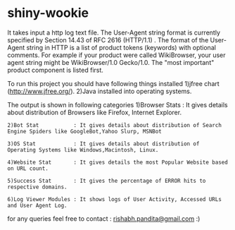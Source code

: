 shiny-wookie
============

It takes input a http log text file. The User-Agent string format is currently specified by Section 14.43 of RFC 2616 (HTTP/1.1) . The format of the User-Agent string in HTTP is a list of product tokens (keywords) with optional comments. For example if your product were called WikiBrowser, your user agent string might be WikiBrowser/1.0 Gecko/1.0. The "most important" product component is listed first.

To run this project you should have following things installed 
  1)jfree chart (http://www.jfree.org/).
  2)Java installed into operating systems.
   
The output is shown in following categories
	1)Browser Stats      : It gives details about distribution of Browsers like Firefox, Internet Explorer. 
	
	2)Bot Stat           : It gives details about distribution of Search Engine Spiders like GoogleBot,Yahoo Slurp, MSNBot	
	
	3)OS Stat            : It gives details about distribution of Operating Systems like Windows,Macintosh, Linux.  
	
	4)Website Stat       : It gives details the most Popular Website based on URL count.
	
	5)Success Stat       : It gives the percentage of ERROR hits to respective domains.
	
	6)Log Viewer Modules : It shows logs of User Activity, Accessed URLs and User Agent Log.
  
  for any queries feel free to contact : rishabh.pandita@gmail.com :)


